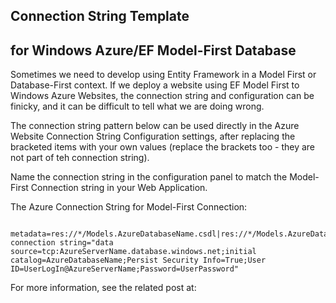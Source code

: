 Connection String Template 
-------------------------------------
for Windows Azure/EF Model-First Database
-----------------------------------------------------------

Sometimes we need to develop using Entity Framework in a Model First or Database-First context. If we deploy a website using EF Model First to Windows Azure Websites, the connection string and configuration can be finicky, and it can be difficult to tell what we are doing wrong. 

The connection string pattern below can be used directly in the Azure Website Connection String Configuration settings, after replacing the bracketed items with your own values (replace the brackets too - they are not part of teh connection string). 

Name the connection string in the configuration panel to match the Model-First Connection string in your Web Application. 
<dl>
  <dt>The Azure Connection String for Model-First Connection:</dt>
</dl>

```
    metadata=res://*/Models.AzureDatabaseName.csdl|res://*/Models.AzureDatabaseName.ssdl|res://*/Models.AzureDatabaseName.msl;provider=System.Data.SqlClient;provider connection string="data source=tcp:AzureServerName.database.windows.net;initial catalog=AzureDatabaseName;Persist Security Info=True;User ID=UserLogIn@AzureServerName;Password=UserPassword"
```

For more information, see the related post at:


